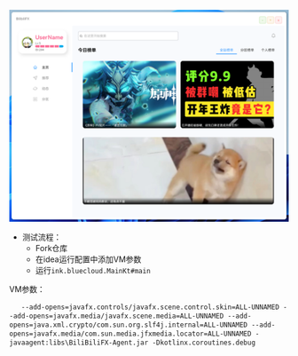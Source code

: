 ![](screenshot/home.png)

 - 测试流程：  
   - Fork仓库
   - 在idea运行配置中添加VM参数
   - 运行`ink.bluecloud.MainKt#main`

VM参数：
```
   --add-opens=javafx.controls/javafx.scene.control.skin=ALL-UNNAMED --add-opens=javafx.media/javafx.scene.media=ALL-UNNAMED --add-opens=java.xml.crypto/com.sun.org.slf4j.internal=ALL-UNNAMED --add-opens=javafx.media/com.sun.media.jfxmedia.locator=ALL-UNNAMED -javaagent:libs\BiliBiliFX-Agent.jar -Dkotlinx.coroutines.debug
```
